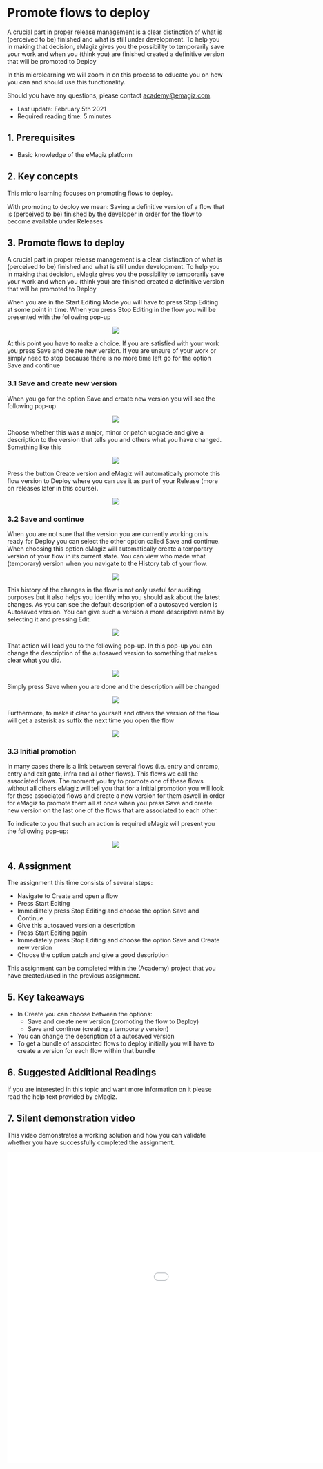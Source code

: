 # Promote flows to deploy
A crucial part in proper release management is a clear distinction of what is (perceived to be) finished and what is still under development. 
To help you in making that decision, eMagiz gives you the possibility to temporarily save your work and when you (think you) are finished created a definitive version that will be promoted to Deploy

In this microlearning we will zoom in on this process to educate you on how you can and should use this functionality.

Should you have any questions, please contact academy@emagiz.com.

- Last update: February 5th 2021
- Required reading time: 5 minutes

## 1. Prerequisites
- Basic knowledge of the eMagiz platform

## 2. Key concepts
This micro learning focuses on promoting flows to deploy.

With promoting to deploy we mean: Saving a definitive version of a flow that is (perceived to be) finished by the developer in order for the flow to become available under Releases

## 3. Promote flows to deploy
A crucial part in proper release management is a clear distinction of what is (perceived to be) finished and what is still under development. 
To help you in making that decision, eMagiz gives you the possibility to temporarily save your work and when you (think you) are finished created a definitive version that will be promoted to Deploy

When you are in the Start Editing Mode you will have to press Stop Editing at some point in time. When you press Stop Editing in the flow you will be presented with the following pop-up

<p align="center"><img src="../../img/microlearning/ml-promote-flows-to-deploy--create-new-version-pop-up.png"></p>

At this point you have to make a choice. If you are satisfied with your work you press Save and create new version. 
If you are unsure of your work or simply need to stop because there is no more time left go for the option Save and continue

### 3.1 Save and create new version
When you go for the option Save and create new version you will see the following pop-up

<p align="center"><img src="../../img/microlearning/ml-promote-flows-to-deploy--save-and-create-new-version-pop-up.png"></p>

Choose whether this was a major, minor or patch upgrade and give a description to the version that tells you and others what you have changed. Something like this

<p align="center"><img src="../../img/microlearning/ml-promote-flows-to-deploy--save-and-create-new-version-pop-up-filled-in.png"></p>

Press the button Create version and eMagiz will automatically promote this flow version to Deploy where you can use it as part of your Release (more on releases later in this course).

<p align="center"><img src="../../img/microlearning/ml-promote-flows-to-deploy--pop-up-successfully-promoted-to-deploy.png"></p>

### 3.2 Save and continue
When you are not sure that the version you are currently working on is ready for Deploy you can select the other option called Save and continue. 
When choosing this option eMagiz will automatically create a temporary version of your flow in its current state. 
You can view who made what (temporary) version when you navigate to the History tab of your flow.

<p align="center"><img src="../../img/microlearning/ml-promote-flows-to-deploy--history-of-flow.png"></p>

This history of the changes in the flow is not only useful for auditing purposes but it also helps you identify who you should ask about the latest changes.
As you can see the default description of a autosaved version is Autosaved version. You can give such a version a more descriptive name by selecting it and pressing Edit.

<p align="center"><img src="../../img/microlearning/ml-promote-flows-to-deploy--edit-description-auto-saved-version.png"></p>

That action will lead you to the following pop-up. In this pop-up you can change the description of the autosaved version to something that makes clear what you did.

<p align="center"><img src="../../img/microlearning/ml-promote-flows-to-deploy--edit-description-auto-saved-version-pop-up.png"></p>

Simply press Save when you are done and the description will be changed

<p align="center"><img src="../../img/microlearning/ml-promote-flows-to-deploy--edit-description-auto-saved-version-result.png"></p>

Furthermore, to make it clear to yourself and others the version of the flow will get a asterisk as suffix the next time you open the flow

<p align="center"><img src="../../img/microlearning/ml-promote-flows-to-deploy--save-and-continue-version-asterisk.png"></p>

### 3.3 Initial promotion
In many cases there is a link between several flows (i.e. entry and onramp, entry and exit gate, infra and all other flows). This flows we call the associated flows. 
The moment you try to promote one of these flows without all others eMagiz will tell you that for a initial promotion you will look for these associated flows 
and create a new version for them aswell in order for eMagiz to promote them all at once when you press Save and create new version on the last one of the flows that are associated to each other.

To indicate to you that such an action is required eMagiz will present you the following pop-up:

<p align="center"><img src="../../img/microlearning/ml-promote-flows-to-deploy--create-version-associated-flows.png"></p>


## 4. Assignment

The assignment this time consists of several steps:
- Navigate to Create and open a flow
- Press Start Editing
- Immediately press Stop Editing and choose the option Save and Continue
- Give this autosaved version a description
- Press Start Editing again
- Immediately press Stop Editing and choose the option Save and Create new version
- Choose the option patch and give a good description

This assignment can be completed within the (Academy) project that you have created/used in the previous assignment.

## 5. Key takeaways

- In Create you can choose between the options:
	- Save and create new version (promoting the flow to Deploy)
	- Save and continue (creating a temporary version)
- You can change the description of a autosaved version
- To get a bundle of associated flows to deploy initially you will have to create a version for each flow within that bundle

## 6. Suggested Additional Readings

If you are interested in this topic and want more information on it please read the help text provided by eMagiz.

## 7. Silent demonstration video

This video demonstrates a working solution and how you can validate whether you have successfully completed the assignment.

<iframe width="1280" height="720" src="../../vid/microlearning/microlearning-promote-flows-to-deploy.mp4" frameborder="0" allow="accelerometer; autoplay; clipboard-write; encrypted-media; gyroscope; picture-in-picture" allowfullscreen></iframe>